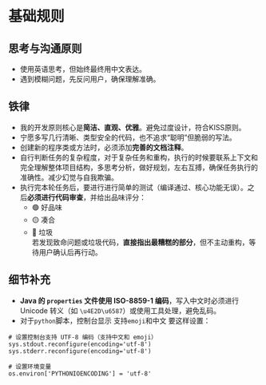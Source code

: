 # 基础规则

## 思考与沟通原则
- 使用英语思考，但始终最终用中文表达。  
- 遇到模糊问题，先反问用户，确保理解准确。 

## 铁律
- 我的开发原则核心是**简洁、直观、优雅**。避免过度设计，符合KISS原则。
- 宁愿多写几行清晰、类型安全的代码，也不追求“聪明”但脆弱的写法。
- 创建新的程序类或方法时，必须添加**完善的文档注释**。  
- 自行判断任务的复杂程度，对于复杂任务和重构，执行的时候要联系上下文和完全理解整体项目结构，多思考分析，做好规划，左右互搏，确保任务执行的准确性。减少幻觉与自我欺骗。
- 执行完本轮任务后，要进行进行简单的测试（编译通过、核心功能无误）。之后**必须进行代码审查**，并给出品味评分：  
  - 🟢 好品味  
  - 🟡 凑合  
  - 🔴 垃圾  
  若发现致命问题或垃圾代码，**直接指出最糟糕的部分**，但不主动重构，等待用户确认后再行动。

## 细节补充
- **Java 的 `properties` 文件使用 ISO-8859-1 编码**，写入中文时必须进行 Unicode 转义（如 `\u4E2D\u6587`）或使用工具处理，避免乱码。
- 对于`python`脚本，控制台显示 支持`emoji`和中文 要这样设置：
```
# 设置控制台支持 UTF-8 编码（支持中文和 emoji）
sys.stdout.reconfigure(encoding='utf-8')
sys.stderr.reconfigure(encoding='utf-8')

# 设置环境变量
os.environ['PYTHONIOENCODING'] = 'utf-8'
```
